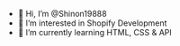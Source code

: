 - 👋 Hi, I’m @Shinon19888
- 👀 I’m interested in Shopify Development
- 🌱 I’m currently learning HTML, CSS & API

<!---
Shinon19888/Shinon19888 is a ✨ special ✨ repository because its `README.md` (this file) appears on your GitHub profile.
You can click the Preview link to take a look at your changes.
--->
